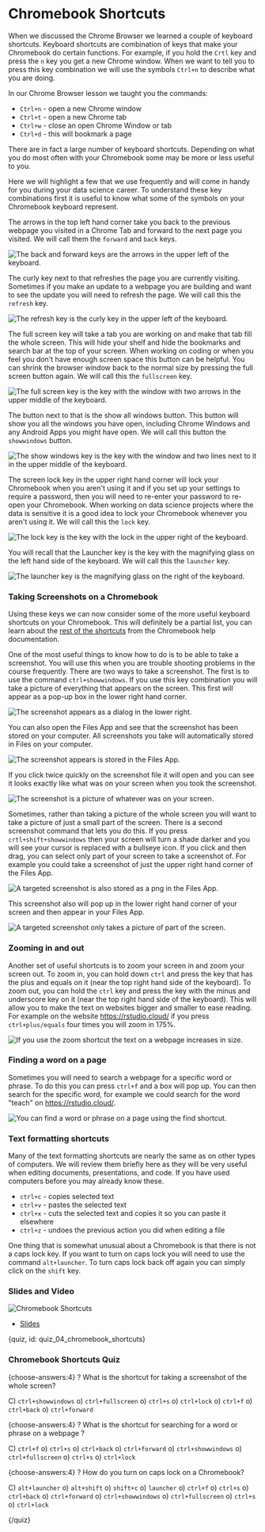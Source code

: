# Chromebook Shortcuts

When we discussed the Chrome Browser we learned a couple of keyboard shortcuts. Keyboard shortcuts are combination of keys that make your Chromebook do certain functions. For example, if you hold the `Crtl` key and press the `n` key you get a new Chrome window. When we want to tell you to press this key combination we will use the symbols `Ctrl+n` to describe what you are doing. 

In our Chrome Browser lesson we taught you the commands:

* `Ctrl+n` - open a new Chrome window
* `Ctrl+t` - open a new Chrome tab
* `Ctrl+w` - close an open Chrome Window or tab
* `Ctrl+d` - this will bookmark a page


There are in fact a large number of keyboard shortcuts. Depending on what you do most often with your Chromebook some may be more or less useful to you. 


Here we will highlight a few that we use frequently and will come in handy for you during your data science career. To understand these key combinations first it is useful to know what some of the symbols on your Chromebook keyboard represent. 

The arrows in the top left hand corner take you back to the previous webpage you visited in a Chrome Tab and forward to the next page you visited. We will call them the `forward` and `back` keys. 


![The back and forward keys are the arrows in the upper left of the keyboard.](https://docs.google.com/presentation/d/1CuNUXwu9BukytMCmtJ5JrRHWF_7O8Me2pu-PN_Zu6uU/export/png?id=1CuNUXwu9BukytMCmtJ5JrRHWF_7O8Me2pu-PN_Zu6uU&pageid=g3a905bc20d_0_0)

The curly key next to that refreshes the page you are currently visiting. Sometimes if you make an update to a webpage you are building and want to see the update you will need to refresh the page. We will call this the `refresh` key. 



![The refresh key is the curly key in the upper left of the keyboard.](https://docs.google.com/presentation/d/1CuNUXwu9BukytMCmtJ5JrRHWF_7O8Me2pu-PN_Zu6uU/export/png?id=1CuNUXwu9BukytMCmtJ5JrRHWF_7O8Me2pu-PN_Zu6uU&pageid=g3a905bc20d_0_85)

The full screen key will take a tab you are working on and make that tab fill the whole screen. This will hide your shelf and hide the bookmarks and search bar at the top of your screen. When working on coding or when you feel you don't have enough screen space this button can be helpful. You can shrink the browser window back to the normal size by pressing the full screen button again. We will call this the `fullscreen` key. 


![The full screen key is the key with the window with two arrows in the upper middle of the keyboard.](https://docs.google.com/presentation/d/1CuNUXwu9BukytMCmtJ5JrRHWF_7O8Me2pu-PN_Zu6uU/export/png?id=1CuNUXwu9BukytMCmtJ5JrRHWF_7O8Me2pu-PN_Zu6uU&pageid=g3a905bc20d_0_93)

The button next to that is the show all windows button. This button will show you all the windows you have open, including Chrome Windows and any Android Apps you might have open. We will call this button the `showwindows` button. 


![The show windows key is the key with the window and two lines next to it in the upper middle of the keyboard. ](https://docs.google.com/presentation/d/1CuNUXwu9BukytMCmtJ5JrRHWF_7O8Me2pu-PN_Zu6uU/export/png?id=1CuNUXwu9BukytMCmtJ5JrRHWF_7O8Me2pu-PN_Zu6uU&pageid=g3a905bc20d_0_101)

The screen lock key in the upper right hand corner will lock your Chromebook when you aren't using it and if you set up your settings to require a password, then you will need to re-enter your password to re-open your Chromebook. When working on data science projects where the data is sensitive it is a good idea to lock your Chromebook whenever you aren't using it. We will call this the `lock` key. 


![The lock key is the key with the lock in the upper right of the keyboard. ](https://docs.google.com/presentation/d/1CuNUXwu9BukytMCmtJ5JrRHWF_7O8Me2pu-PN_Zu6uU/export/png?id=1CuNUXwu9BukytMCmtJ5JrRHWF_7O8Me2pu-PN_Zu6uU&pageid=g3a905bc20d_0_109)

You will recall that the Launcher key is the key with the magnifying glass on the left hand side of the keyboard. We will call this the `launcher` key. 


![The launcher key is the magnifying glass on the right of the keyboard. ](https://docs.google.com/presentation/d/1CuNUXwu9BukytMCmtJ5JrRHWF_7O8Me2pu-PN_Zu6uU/export/png?id=1CuNUXwu9BukytMCmtJ5JrRHWF_7O8Me2pu-PN_Zu6uU&pageid=g3a905bc20d_0_124)


### Taking Screenshots on a Chromebook

Using these keys we can now consider some of the more useful keyboard shortcuts on your Chromebook. This will definitely be a partial list, you can learn about the [rest of the shortcuts](https://support.google.com/chromebook/answer/183101?hl=en) from the Chromebook help documentation. 

One of the most useful things to know how to do is to be able to take a screenshot. You will use this when you are trouble shooting problems in the course frequently. There are two ways to take a screenshot. The first is to use the command `ctrl+showwindows`. If you use this key combination you will take a picture of everything that appears on the screen. This first will appear as a pop-up box in the lower right hand corner. 



![The screenshot appears as a dialog in the lower right. ](https://docs.google.com/presentation/d/1CuNUXwu9BukytMCmtJ5JrRHWF_7O8Me2pu-PN_Zu6uU/export/png?id=1CuNUXwu9BukytMCmtJ5JrRHWF_7O8Me2pu-PN_Zu6uU&pageid=g3a905bc20d_0_80)


You can also open the Files App and see that the screenshot has been stored on your computer. All screenshots you take will automatically stored in Files on your computer. 


![The screenshot appears is stored in the Files App. ](https://docs.google.com/presentation/d/1CuNUXwu9BukytMCmtJ5JrRHWF_7O8Me2pu-PN_Zu6uU/export/png?id=1CuNUXwu9BukytMCmtJ5JrRHWF_7O8Me2pu-PN_Zu6uU&pageid=g3a905bc20d_0_133)


If you click twice quickly on the screenshot file it will open and you can see it looks exactly like what was on your screen when you took the screenshot. 



![The screenshot is a picture of whatever was on your screen. ](https://docs.google.com/presentation/d/1CuNUXwu9BukytMCmtJ5JrRHWF_7O8Me2pu-PN_Zu6uU/export/png?id=1CuNUXwu9BukytMCmtJ5JrRHWF_7O8Me2pu-PN_Zu6uU&pageid=g3a905bc20d_0_148)


Sometimes, rather than taking a picture of the whole screen you will want to take a picture of just a small part of the screen. There is a second screenshot command that lets you do this. If you press `crtl+shift+showwindows` then your screen will turn a shade darker and you will see your cursor is replaced with a bullseye icon. If you click and then drag, you can select only part of your screen to take a screenshot of. For example you could take a screenshot of just the upper right hand corner of the Files App. 



![A targeted screenshot is also stored as a png in the Files App.](https://docs.google.com/presentation/d/1CuNUXwu9BukytMCmtJ5JrRHWF_7O8Me2pu-PN_Zu6uU/export/png?id=1CuNUXwu9BukytMCmtJ5JrRHWF_7O8Me2pu-PN_Zu6uU&pageid=g3a905bc20d_0_138)


This screenshot also will pop up in the lower right hand corner of your screen and then appear in your Files App. 



![A targeted screenshot only takes a picture of part of the screen.](https://docs.google.com/presentation/d/1CuNUXwu9BukytMCmtJ5JrRHWF_7O8Me2pu-PN_Zu6uU/export/png?id=1CuNUXwu9BukytMCmtJ5JrRHWF_7O8Me2pu-PN_Zu6uU&pageid=g3a905bc20d_0_143)


### Zooming in and out


Another set of useful shortcuts is to zoom your screen in and zoom your screen out. To zoom in, you can hold down `ctrl` and press the key that has the plus and equals on it (near the top right hand side of the keyboard). To zoom out, you can hold the `ctrl` key and press the key with the minus and underscore key on it (near the top right hand side of the keyboard). This will allow you to make the text on websites bigger and smaller to ease reading. For example on the website https://rstudio.cloud/ if you press `ctrl+plus/equals` four times you will zoom in 175%. 



![If you use the zoom shortcut the text on a webpage increases in size.](https://docs.google.com/presentation/d/1CuNUXwu9BukytMCmtJ5JrRHWF_7O8Me2pu-PN_Zu6uU/export/png?id=1CuNUXwu9BukytMCmtJ5JrRHWF_7O8Me2pu-PN_Zu6uU&pageid=g3a905bc20d_0_154)



### Finding a word on a page 

Sometimes you will need to search a webpage for a specific word or phrase. To do this you can press `ctrl+f` and a box will pop up. You can then search for the specific word, for example we could search for the word "teach" on https://rstudio.cloud/.  



![You can find a word or phrase on a page using the find shortcut.](https://docs.google.com/presentation/d/1CuNUXwu9BukytMCmtJ5JrRHWF_7O8Me2pu-PN_Zu6uU/export/png?id=1CuNUXwu9BukytMCmtJ5JrRHWF_7O8Me2pu-PN_Zu6uU&pageid=g3a905bc20d_0_159)


### Text formatting shortcuts


Many of the text formatting shortcuts are nearly the same as on other types of computers. We will review them briefly here as they will be very useful when editing documents, presentations, and code. If you have used computers before you may already know these. 


* `ctrl+c` - copies selected text
* `ctrl+v` - pastes the selected text
* `ctrl+x` - cuts the selected text and copies it so you can paste it elsewhere
* `ctrl+z` - undoes the previous action you did when editing a file

One thing that is somewhat unusual about a Chromebook is that there is not a caps lock key. If you want to turn on caps lock you will need to use the command `alt+launcher`. To turn caps lock back off again you can simply click on the `shift` key. 



### Slides and Video

![Chromebook Shortcuts](https://www.youtube.com/watch?v=PTuBxc1h0AE)

* [Slides](https://docs.google.com/presentation/d/1CuNUXwu9BukytMCmtJ5JrRHWF_7O8Me2pu-PN_Zu6uU/edit?usp=sharing)


{quiz, id: quiz_04_chromebook_shortcuts}

### Chromebook Shortcuts Quiz

{choose-answers:4}
? What is the shortcut for taking a screenshot of the whole screen?

C) `ctrl+showwindows`
o) `ctrl+fullscreen`
o) `ctrl+s`
o) `ctrl+lock`
o) `ctrl+f`
o) `ctrl+back`
o) `ctrl+forward`

{choose-answers:4}
? What is the shortcut for searching for a word or phrase on a webpage ?

C) `ctrl+f`
o) `ctrl+s`
o) `ctrl+back`
o) `ctrl+forward`
o) `ctrl+showwindows`
o) `ctrl+fullscreen`
o) `ctrl+s`
o) `ctrl+lock`

{choose-answers:4}
? How do you turn on caps lock on a Chromebook?

C) `alt+launcher`
o) `alt+shift`
o) `shift+c`
o) `launcher`
o) `ctrl+f`
o) `ctrl+s`
o) `ctrl+back`
o) `ctrl+forward`
o) `ctrl+showwindows`
o) `ctrl+fullscreen`
o) `ctrl+s`
o) `ctrl+lock`

{/quiz}

